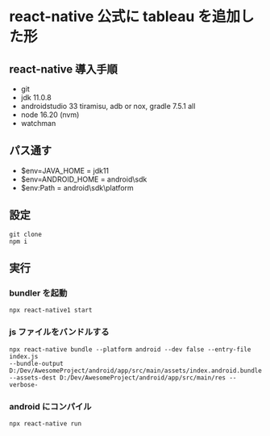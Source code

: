 # react-native 公式に tableau を追加した形

## react-native 導入手順

- git
- jdk 11.0.8
- androidstudio 33 tiramisu, adb or nox, gradle 7.5.1 all 
- node 16.20 (nvm)
- watchman

## パス通す
- $env=JAVA_HOME = jdk11
- $env=ANDROID_HOME = android\sdk
- $env:Path = android\sdk\platform

## 設定

```shell
git clone
npm i
```

## 実行

### bundler を起動

```shell
npx react-native1 start
```

### js ファイルをバンドルする

```shell
npx react-native bundle --platform android --dev false --entry-file index.js
--bundle-output D:/Dev/AwesomeProject/android/app/src/main/assets/index.android.bundle
--assets-dest D:/Dev/AwesomeProject/android/app/src/main/res --verbose-
```

### android にコンパイル

```.shell
npx react-native run
```
